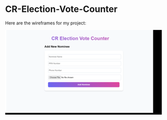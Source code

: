 # CR-Election-Vote-Counter

Here are the wireframes for my project:

![Wireframe Slider](assets/wireframe.gif)
